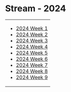 # Stream - 2024

<table border="0">
<tr>
  
<td align="top">
  
- [2024 Week 1](w01.md)
- [2024 Week 2](w02.md)
- [2024 Week 3](w03.md)
- [2024 Week 4](w04.md)
- [2024 Week 5](w05.md)
- [2024 Week 6](w06.md)
- [2024 Week 7](w07.md)
- [2024 Week 8](w08.md)
- [2024 Week 9](w09.md)

</td>

</tr>
</table>
